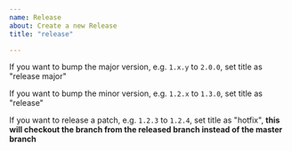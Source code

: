 ```yaml
---
name: Release
about: Create a new Release
title: "release"

---
```


If you want to bump the major version, e.g. `1.x.y` to `2.0.0`, set title as "release major"

If you want to bump the minor version, e.g. `1.2.x` to `1.3.0`, set title as "release"

If you want to release a patch, e.g. `1.2.3` to `1.2.4`, set title as "hotfix", **this will checkout the branch from the released branch instead of the master branch**
